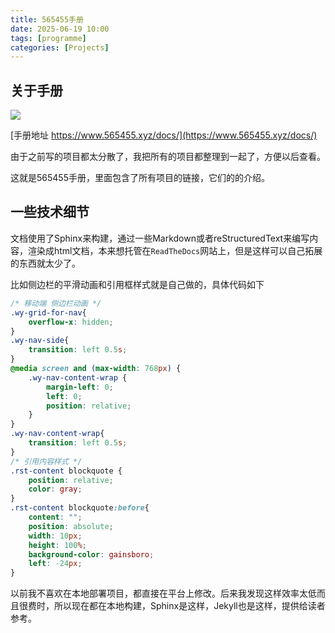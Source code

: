 ```yaml
---
title: 565455手册
date: 2025-06-19 10:00
tags: [programme]
categories: [Projects]
---
```


## 关于手册

![](https://s2.loli.net/2025/06/19/cWy3CJwUAa7B4kr.png)

[手册地址 https://www.565455.xyz/docs/](https://www.565455.xyz/docs/)

由于之前写的项目都太分散了，我把所有的项目都整理到一起了，方便以后查看。

这就是565455手册，里面包含了所有项目的链接，它们的的介绍。

## 一些技术细节

文档使用了Sphinx来构建，通过一些Markdown或者reStructuredText来编写内容，渲染成html文档，本来想托管在`ReadTheDocs`网站上，但是这样可以自己拓展的东西就太少了。

比如侧边栏的平滑动画和引用框样式就是自己做的，具体代码如下

```css
/* 移动端 侧边栏动画 */
.wy-grid-for-nav{
    overflow-x: hidden;
}
.wy-nav-side{
    transition: left 0.5s;
}
@media screen and (max-width: 768px) {
    .wy-nav-content-wrap {
        margin-left: 0;
        left: 0;
        position: relative;
    }
}
.wy-nav-content-wrap{
    transition: left 0.5s;
}
/* 引用内容样式 */
.rst-content blockquote {
    position: relative;
    color: gray;
}
.rst-content blockquote:before{
    content: "";
    position: absolute;
    width: 10px;
    height: 100%;
    background-color: gainsboro;
    left: -24px;
}
```

以前我不喜欢在本地部署项目，都直接在平台上修改。后来我发现这样效率太低而且很费时，所以现在都在本地构建，Sphinx是这样，Jekyll也是这样，提供给读者参考。
